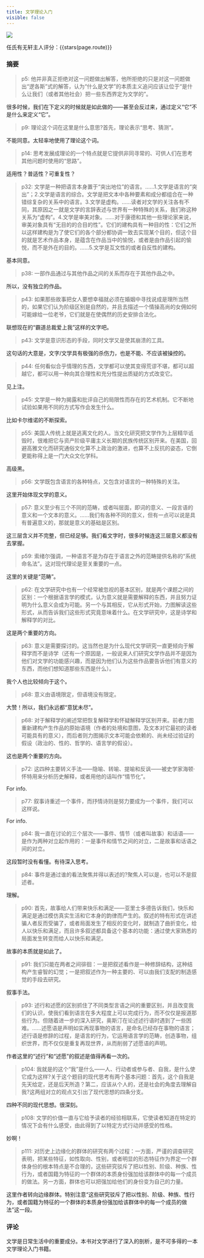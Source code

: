 ```yaml
---
title: 文学理论入门
visible: false
---
```


![](./015.jpg)

任氏有无轩主人评分：{{stars(page.route)}}

### 摘要
>p5: 他并非真正拒绝对这一问题做出解答，他所拒绝的只是对这一问题做出“逻各斯”式的解答，认为“什么是文学”的本质主义追问应该让位于“是什么让我们（或者其他社会）把一些东西界定为文学的”。

很多时候，我们在下定义的时候就是如此做的——甚至会反过来，通过定义“它”不是什么来定义“它”。

>p9: 理论这个词在这里是什么意思?首先，理论表示“思考、猜测”。

不能同意。太轻率地使用了理论这个词。

>p14: 思考发展成理论的一个特点就是它提供非同寻常的、可供人们在思考其他问题时使用的“思路”。

适用性？普适性？可重复性？

>p32: 文学是一种把语言本身置于“突出地位”的语言。……1.文学是语言的“突出”；2.文学是语言的综合。文学是把文本中各种要素和成分都组合在一种错综复杂的关系中的语言。3.文学是虚构。……读者对文学的关注各有不同，其原因之一就是文学的言辞表述与世界有一种特殊的关系，我们称这种关系为“虚构”。4.文学是审美对象。……对于康德和其他一些理论家来说，审美对象具有“无目的的合目的性”。它们的建构具有一种目的性：它们之所以这样建构是为了使它们的各个部分都协调一致去实现某个目的，但这个目的就是艺术作品本身，是蕴含在作品当中的愉悦，或者是由作品引起的愉悦，而不是外在的目的。……5.文学是互文性的或者自反性的建构。

基本同意。

>p38: 一部作品通过与其他作品之间的关系而存在于其他作品之中。

所以，没有独立的作品。

>p43: 如果那些故事把女人要想幸福就必须在婚姻中寻找说成是理所当然的，如果它们认为阶级区别是自然的，并且去描述一个情操高尚的女佣如何可能嫁给一位老爷，它们就是在使偶然的历史安排合法化。

联想现在的“霸道总裁爱上我”这样的文字吧。

>p43: 文学是意识形态的手段，同时文学又是使其崩溃的工具。

这句话的大意是，文字/文学具有极强的杀伤力，也是不能、不应该被操控的。

>p44: 任何看似合乎情理的东西，文学都可以使其变得荒谬不堪，都可以超越它，都可以用一种向其合理性和充分性提出质疑的方式改变它。

见上注。

>p45: 文学是一种为揭露和批评自己的局限性而存在的艺术机制。它不断地试验如果用不同的方式写作会发生什么。

比如卡尔维诺的不断探索。

>p55: 美国人传统上就是逃离文化的人。当文化研究把文学作为上层精华诋毁时，很难把它与资产阶级平庸主义长期的民族传统区别开来。在美国，回避高雅文化而研究通俗文化算不上政治的激进，也算不上反抗的姿态，它倒更能称得上是一门大众文化学科。

高级黑。

>p56: 文学既包含语言的各种特点，又包含对语言的一种特殊的关注。

这里开始体现文学的意义。

>p57: 意义至少有三个不同的范畴，或者叫层面，即词的意义、一段言语的意义和一个文本的意义。……我们有各种不同的意义，但有一点可以说是具有普遍意义的，那就是意义的基础是区别。

这三层含义并不完整，但已经足够。我们看文字时，很多时候连这三层意义都没有去掌握。

>p59: 索绪尔强调，一种语言不是为存在于语言之外的范畴提供名称的“系统命名法”。这对现代理论是至关重要的一点。

这里的关键是“范畴”。

>p62: 在文学研究中也有一个经常被忽视的基本区别，就是两个课题之间的区别：一个根据语言学的模式，认为意义就是需要解释的东西，并且努力证明为什么意义会成为可能。另一个与其相反，它从形式开始，力图解读这些形式，从而告诉我们这些形式究竟意味着什么。在文学研究中，这是诗学和解释学的对比。

这是两个重要的方向。

>p63: 意义是需要探讨的。这当然也是为什么现代文学研究一直更倾向于解释学而不是诗学（还有一个原因是，一般说来人们研究文学作品并不是因为他们对文学的功能感兴趣，而是因为他们认为这些作品要告诉他们有意义的东西，而他们想知道那些东西是什么）。

我个人也比较倾向于这个。

>p68: 意义由语境限定，但语境没有限定。

大赞！所以，我们永远都“意犹未尽”。

>p68: 对于解释学的阐述常把恢复解释学和怀疑解释学区别开来。前者力图重新建构产生作品的原始语境（作者的处境和意图，及文本对它最初的读者可能具有的意义），而后者则力图揭示文本可能会依赖的、尚未经过验证的假设（政治的、性的、哲学的、语言学的假设）。

这也是两个重要的方向。

>p72: 这四种主要转义手法——隐喻、转喻、提喻和反讽——被史学家海顿·怀特用来分析历史解释，或者用他的话叫作“情节化”。

For info.

>p77: 叙事诗重述一个事件，而抒情诗则是努力要成为一个事件，我们可以这样说。

For info.

>p84: 我一直在讨论的三个层次——事件、情节（或者叫故事）和话语——是作为两种对立起作用的：一是事件和情节之间的对立，二是故事和话语之间的对立。

这段暂时没有看懂。有待深入思考。

>p84: 事件是通过谁的看法聚焦并得以表述的?聚焦人可以是，也可以不是叙述者。

理解。

>p90: 首先，故事给人们带来快乐和满足——亚里士多德告诉我们，快乐和满足是通过模仿真实生活和它本身的韵律而产生的。叙述的特有形式在讲述骗人者反而受骗了，或者局面发生了相反的变化时，就制造了曲折变化，给人以快乐和满足，而且许多叙述都具备这个基本的功能：通过使大家熟悉的局面发生转变而给人以快乐和满足。

故事的本质就是如此了。

>p91: 我们只能在两者之间徘徊：一是把叙述看作是一种修辞结构，这种结构产生睿智的幻觉；一是把叙述作为一种主要的、可以由我们支配的制造感觉的手段去研究。

叙事手法。

>p93: 述行和述愿的区别抓住了不同类型言语之间的重要区别，并且改变我们的认识，使我们看到语言在多大程度上可以完成行为，而不仅仅是报道那些行为。但随着进一步的深入研究，奥斯汀在论述述行语时遇到了一些困难。……述愿语是声明如实再现事物的语言，是命名已经存在事物的语言；述行语是修辞的过程，是语言的行为，它运用语言学的范畴，创造事物，组织世界，而不仅仅是重复再现世界，从而削弱了述愿语的声明。

作者这里的“述行”和“述愿”的叙述是值得再看一次的。

>p104: 我就是的这个“我”是什么——人、行动者或参与者、自我，是什么使它成为这样?关于这个题目的现代思考有两个基本问题：首先，这个自我是先天给定，还是后天所造？第二，应该从个人的，还是社会的角度去理解自我?这两组对立的观点又引出了现代思想的四条分支。

四种不同的现代思想。很深刻。

>p108: 文学的价值一直与它给予读者的经验相联系，它使读者知道在特定的情况下会有什么感受，由此得到了以特定方式行动并感受的性格。

妙啊！

>p111: 对历史上边缘化的群体的研究有两个过程：一方面，严谨的调查研究表明，把某些特征，如性取向、性别，或者明显的形态特征作为界定一个群体身份的根本特点是不合理的，这些研究驳斥了把以性别、阶级、种族、性行为，或者国籍为特征的一个群体的本质身份强加给该群体中的每一个成员的做法。另一方面，群体也可以把强加给他们的身份变为自己的力量。

这里作者转向边缘群体。特别注意“这些研究驳斥了把以性别、阶级、种族、性行为，或者国籍为特征的一个群体的本质身份强加给该群体中的每一个成员的做法”这一段。

### 评论

文学是日常生活中的重要成分。本书对文学进行了深入的剖析，是不可多得的一本文学理论入门书籍。